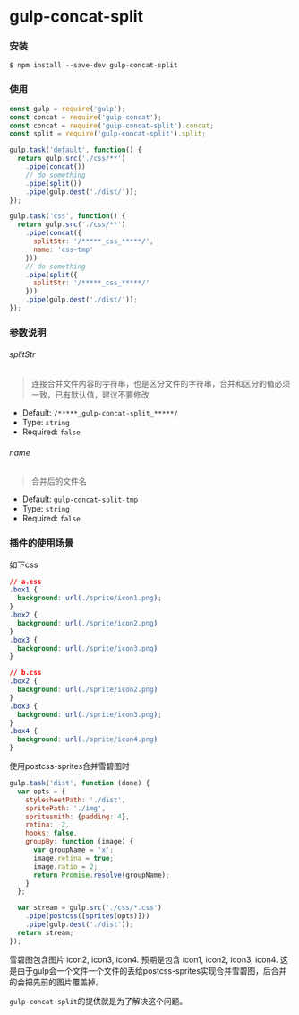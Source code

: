 # gulp-concat-split

### 安装

    $ npm install --save-dev gulp-concat-split

### 使用

```js
const gulp = require('gulp');
const concat = require('gulp-concat');
const concat = require('gulp-concat-split').concat;
const split = require('gulp-concat-split').split;

gulp.task('default', function() {
  return gulp.src('./css/**')
    .pipe(concat())
    // do something
    .pipe(split())
    .pipe(gulp.dest('./dist/'));
});

gulp.task('css', function() {
  return gulp.src('./css/**')
    .pipe(concat({
      splitStr: '/*****_css_*****/',
      name: 'css-tmp'
    }))
    // do something
    .pipe(split({
      splitStr: '/*****_css_*****/'
    }))
    .pipe(gulp.dest('./dist/'));
});
```

### 参数说明

###### splitStr

> 连接合并文件内容的字符串，也是区分文件的字符串，合并和区分的值必须一致，已有默认值，建议不要修改

- Default: `/*****_gulp-concat-split_*****/`
- Type: `string`
- Required: `false`

###### name

> 合并后的文件名

- Default: `gulp-concat-split-tmp`
- Type: `string`
- Required: `false`

### 插件的使用场景

如下css

```css
// a.css
.box1 {
  background: url(./sprite/icon1.png);
}
.box2 {
  background: url(./sprite/icon2.png)
}
.box3 {
  background: url(./sprite/icon3.png)
}

// b.css
.box2 {
  background: url(./sprite/icon2.png)
}
.box3 {
  background: url(./sprite/icon3.png);
}
.box4 {
  background: url(./sprite/icon4.png)
}
```

使用postcss-sprites合并雪碧图时

```js
gulp.task('dist', function (done) {
  var opts = {
    stylesheetPath: './dist',
    spritePath: './img',
    spritesmith: {padding: 4},
    retina:  2,
    hooks: false,
    groupBy: function (image) {
      var groupName = 'x';
      image.retina = true;
      image.ratio = 2;
      return Promise.resolve(groupName);
    }
  };

  var stream = gulp.src('./css/*.css')
    .pipe(postcss([sprites(opts)]))
    .pipe(gulp.dest('./dist'));
  return stream;
});
```

雪碧图包含图片 icon2, icon3, icon4. 预期是包含 icon1, icon2, icon3, icon4. 这是由于gulp会一个文件一个文件的丢给postcss-sprites实现合并雪碧图，后合并的会把先前的图片覆盖掉。  

`gulp-concat-split`的提供就是为了解决这个问题。
